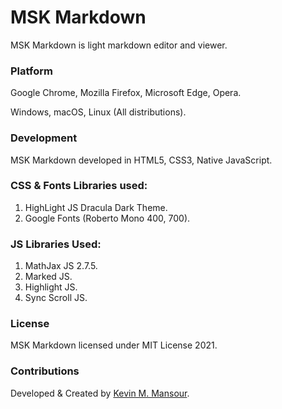 # MSK Markdown

MSK Markdown is light markdown editor and viewer.

### Platform

Google Chrome, Mozilla Firefox, Microsoft Edge, Opera.

Windows, macOS, Linux (All distributions).

### Development 

MSK Markdown developed in HTML5, CSS3, Native JavaScript.

### CSS & Fonts Libraries used:
1. HighLight JS Dracula Dark Theme.
2. Google Fonts (Roberto Mono 400, 700).

### JS Libraries Used:
1. MathJax JS 2.7.5.
2. Marked JS.
3. Highlight JS.
4. Sync Scroll JS.

### License 
MSK Markdown licensed under MIT License 2021.

### Contributions

Developed & Created by [Kevin M. Mansour](https://github.com/kevinmmansour).

